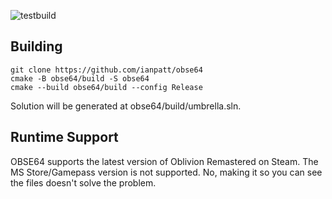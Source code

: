 ![testbuild](https://github.com/ianpatt/obse64/workflows/testbuild/badge.svg)
## Building
```
git clone https://github.com/ianpatt/obse64
cmake -B obse64/build -S obse64
cmake --build obse64/build --config Release
```
Solution will be generated at obse64/build/umbrella.sln.
## Runtime Support
OBSE64 supports the latest version of Oblivion Remastered on Steam. The MS Store/Gamepass version is not supported. No, making it so you can see the files doesn't solve the problem.
